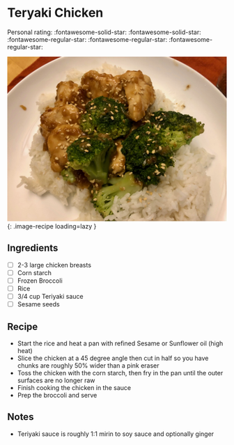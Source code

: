 <!-- Do not modify sections with "AUTO-*". They are updated by make.py -->

# Teryaki Chicken

<!-- rating=2; (User can specify rating on scale of 1-5) -->
<!-- AUTO-UserRating -->
Personal rating: :fontawesome-solid-star: :fontawesome-solid-star: :fontawesome-regular-star: :fontawesome-regular-star: :fontawesome-regular-star:
<!-- /AUTO-UserRating -->

<!-- name_image=teryaki_chicken.jpeg; (User can specify image name if multiple exist) -->
<!-- AUTO-Image -->
![teryaki_chicken.jpeg](./teryaki_chicken.jpeg){: .image-recipe loading=lazy }
<!-- /AUTO-Image -->

## Ingredients

* [ ] 2-3 large chicken breasts
* [ ] Corn starch
* [ ] Frozen Broccoli
* [ ] Rice
* [ ] 3/4 cup Teriyaki sauce
* [ ] Sesame seeds

## Recipe

* Start the rice and heat a pan with refined Sesame or Sunflower oil (high heat)
* Slice the chicken at a 45 degree angle then cut in half so you have chunks are roughly 50% wider than a pink eraser
* Toss the chicken with the corn starch, then fry in the pan until the outer surfaces are no longer raw
* Finish cooking the chicken in the sauce
* Prep the broccoli and serve

## Notes

* Teriyaki sauce is roughly 1:1 mirin to soy sauce and optionally ginger
